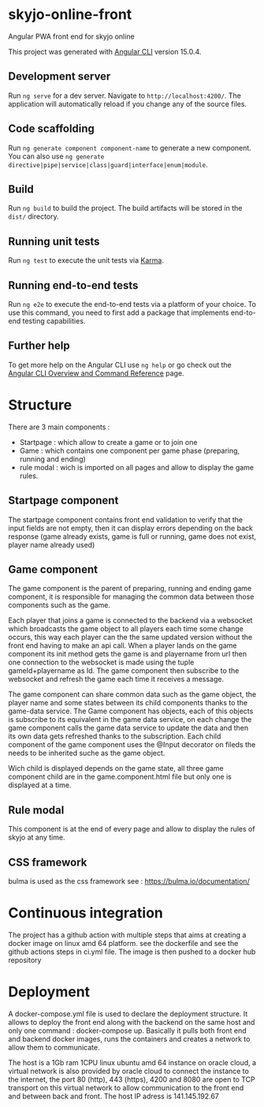 # skyjo-online-front

Angular PWA front end for skyjo online

This project was generated with [Angular CLI](https://github.com/angular/angular-cli) version 15.0.4.

## Development server

Run `ng serve` for a dev server. Navigate to `http://localhost:4200/`. The application will automatically reload if you change any of the source files.

## Code scaffolding

Run `ng generate component component-name` to generate a new component. You can also use `ng generate directive|pipe|service|class|guard|interface|enum|module`.

## Build

Run `ng build` to build the project. The build artifacts will be stored in the `dist/` directory.

## Running unit tests

Run `ng test` to execute the unit tests via [Karma](https://karma-runner.github.io).

## Running end-to-end tests

Run `ng e2e` to execute the end-to-end tests via a platform of your choice. To use this command, you need to first add a package that implements end-to-end testing capabilities.

## Further help

To get more help on the Angular CLI use `ng help` or go check out the [Angular CLI Overview and Command Reference](https://angular.io/cli) page.

# Structure

There are 3 main components :

-   Startpage : which allow to create a game or to join one
-   Game : which contains one component per game phase (preparing, running and ending)
-   rule modal : wich is imported on all pages and allow to display the game rules.

## Startpage component

The startpage component contains front end validation to verify that the input fields are not empty, then it can display errors depending on the back response (game already exists, game is full or running, game does not exist, player name already used)

## Game component

The game component is the parent of preparing, running and ending game component, it is responsible for managing the common data between those components such as the game.

Each player that joins a game is connected to the backend via a websocket which broadcasts the game object to all players each time some change occurs, this way each player can the the same updated version without the front end having to make an api call. When a player lands on the game component its init method gets the game is and playername from url then one connection to the websocket is made using the tuple gameId+playername as Id. The game component then subscribe to the websocket and refresh the game each time it receives a message.

The game component can share common data such as the game object, the player name and some states between its child components thanks to the game-data service. 
The Game component has objects, each of this objects is subscribe to its equivalent in the game data service, on each change the game component calls the game data service to update the data and then its own data gets refreshed thanks to the subscription. 
Each child component of the game component uses the @Input decorator on fileds the needs to be inherited suche as the game object.

Wich child is displayed depends on the game state, all three game component child are in the game.component.html file but only one is displayed at a time.

## Rule modal

This component is at the end of every page and allow to display the rules of skyjo at any time.

## CSS framework

bulma is used as the css framework see : https://bulma.io/documentation/

# Continuous integration

The project has a github action with multiple steps that aims at creating a docker image on linux amd 64 platform.
see the dockerfile and see the github actions steps in ci.yml file.
The image is then pushed to a docker hub repository

# Deployment

A docker-compose.yml file is used to declare the deployment structure.
It allows to deploy the front end along with the backend on the same host and only one command : docker-compose up.
Basically it pulls both front end and backend docker images, runs the containers and creates a network to allow them to communicate.

The host is a 1Gb ram 1CPU linux ubuntu amd 64 instance on oracle cloud, a virtual network is also provided by oracle cloud to connect the instance to the internet, the port 80 (http), 443 (https), 4200 and 8080 are open to TCP transport on this virtual network to allow communication to the front end and between back and front.
The host IP adress is 141.145.192.67


